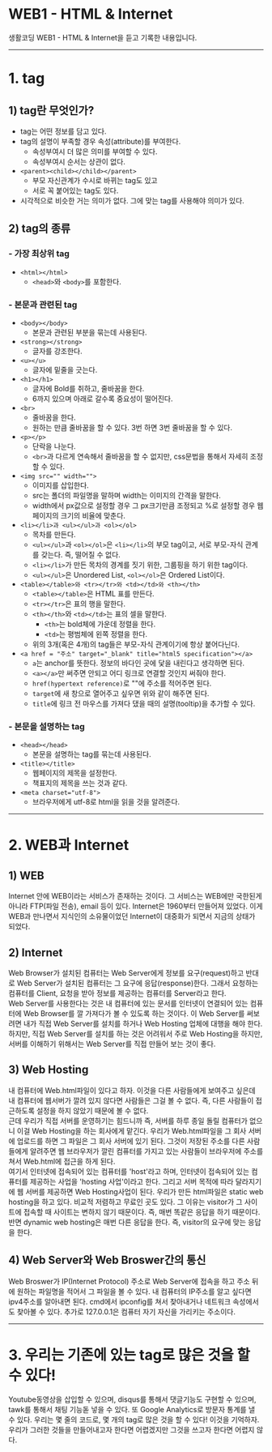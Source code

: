 # WEB1 - HTML & Internet

생활코딩 WEB1 - HTML & Internet을 듣고 기록한 내용입니다.

----
# 1. tag
## 1) tag란 무엇인가?
  - tag는 어떤 정보를 담고 있다.
  - tag의 설명이 부족할 경우 속성(attribute)를 부여한다.
    - 속성부여시 더 많은 의미를 부여할 수 있다.
    - 속성부여시 순서는 상관이 없다.
  - `<parent><child></child></parent>`
      - 부모 자신관계가 수시로 바뀌는 tag도 있고
      - 서로 꼭 붙어있는 tag도 있다.
  - 시각적으로 비슷한 거는 의미가 없다. 그에 맞는 tag를 사용해야 의미가 있다.

## 2) tag의 종류
### - 가장 최상위 tag
  - `<html></html>`
    - `<head>`와 `<body>`를 포함한다.

### - 본문과 관련된 tag
  - `<body></body>`
    - 본문과 관련된 부분을 묶는데 사용된다.
  - `<strong></strong>`
    - 글자를 강조한다.
  - `<u></u>`
    - 글자에 밑줄을 긋는다.
  - `<h1></h1>`
    - 글자에 Bold를 취하고, 줄바꿈을 한다.
    - 6까지 있으며 아래로 갈수록 중요성이 떨어진다.
  - `<br>`
    - 줄바꿈을 한다.
    - 원하는 만큼 줄바꿈을 할 수 있다. 3번 하면 3번 줄바꿈을 할 수 있다.
  - `<p></p>`
    - 단락을 나눈다.
    - `<br>`과 다르게 연속해서 줄바꿈을 할 수 없지만, css문법을 통해서 자세히 조정할 수 있다.
  - `<img src="" width="">`
    - 이미지를 삽입한다.
    - src는 폴더의 파일명을 말하며 width는 이미지의 간격을 말한다.
    - width에서 px값으로 설정할 경우 그 px크기만큼 조정되고 %로 설정할 경우 웹페이지의 크기의 비율에 맞춘다.
  - `<li></li>과 <ul></ul>과 <ol></ol>`
    - 목차를 만든다.
    - `<ul></ul>`과 `<ol></ol>`은 `<li></li>`의 부모 tag이고, 서로 부모-자식 관계를 갖는다. 즉, 떨어질 수 없다.
    - `<li></li>`가 만든 목차의 경계를 짓기 위한, 그룹핑을 하기 위한 tag이다.
    - `<ul></ul>`은 Unordered List, `<ol></ol>`은 Ordered List이다.
  - `<table></table>와 <tr></tr>와 <td></td>와 <th></th>`
      - `<table></table>`은 HTML 표를 만든다.
      - `<tr></tr>`은 표의 행을 말한다.
      - `<th></th>`와 `<td></td>`는 표의 셀을 말한다.
          - `<th>`는 bold체에 가운데 정렬을 한다.
          - `<td>`는 평범체에 왼쪽 정렬을 한다.
      - 위의 3개(혹은 4개)의 tag들은 부모-자식 관계이기에 항상 붙어다닌다.
  - `<a href = "주소" target="_blank" title="html5 specification"></a>`
    - `a`는 anchor를 뜻한다. 정보의 바다인 곳에 닻을 내린다고 생각하면 된다.
    - `<a></a>`만 써주면 안되고 어디 링크로 연결할 것인지 써줘야 한다.
    - `href(hypertext reference)`로 ""에 주소를 적어주면 된다.
    - `target`에 새 창으로 열어주고 싶우면 위와 같이 해주면 된다.
    - `title`에 링크 전 마우스를 가져다 댔을 때의 설명(tooltip)을 추가할 수 있다.

### - 본문을 설명하는 tag
  - `<head></head>`
    - 본문을 설명하는 tag를 묶는데 사용된다.
  - `<title></title>`
    - 웹페이지의 제목을 설정한다.
    - 책표지의 제목을 쓰는 것과 같다.
  - `<meta charset="utf-8">`
    - 브라우저에게 utf-8로 html을 읽을 것을 알려준다.

----

# 2. WEB과 Internet
## 1) WEB
Internet 안에 WEB이라는 서비스가 존재하는 것이다. 그 서비스는 WEB에만 국한된게 아니라 FTP(파일 전송), email 등이 있다.
Internet은 1960부터 만들어져 있었다. 이게 WEB과 만나면서 지식인의 소유물이었던 Internet이 대중화가 되면서 지금의 상태가 되었다.

## 2) Internet
Web Browser가 설치된 컴퓨터는 Web Server에게 정보를 요구(request)하고 반대로 Web Server가 설치된 컴퓨터는 그 요구에 응답(response)한다.
그래서 요청하는 컴퓨터를 Client, 요청을 받아 정보를 제공하는 컴퓨터를 Server라고 한다.  
Web Server를 사용한다는 것은 내 컴퓨터에 있는 문서를 인터넷이 연결되어 있는 컴퓨터에 Web Browser를 깔 가져다가 볼 수 있도록 하는 것이다.
이 Web Server를 써보려면 내가 직접 Web Server를 설치를 하거나 Web Hosting 업체에 대행을 해야 한다. 하지만, 직접 Web Server를 설치를 하는 것은 어려워서 주로 Web Hosting을 하지만, 서버를 이해하기 위해서는 Web Server를 직접 만들어 보는 것이 좋다.

## 3) Web Hosting
내 컴퓨터에 Web.html파일이 있다고 하자. 이것을 다른 사람들에게 보여주고 싶은데 내 컴퓨터에 웹서버가 깔려 있지 않다면 사람들은 그걸 볼 수 없다. 즉, 다른 사람들이 접근하도록 설정을 하지 않았기 때문에 볼 수 없다.  
근데 우리가 직접 서버를 운영하기는 힘드니까 즉, 서버를 하루 종일 돌릴 컴퓨터가 없으니 이걸 Web Hosting을 하는 회사에게 맡긴다. 우리가 Web.html파일을 그 회사 서버에 업로드를 하면 그 파일은 그 회사 서버에 있기 된다. 그것이 저장된 주소를 다른 사람들에게 알려주면 웹 브라우저가 깔린 컴퓨터를 가지고 있는 사람들이 브라우저에 주소를 쳐서 Web.html에 접근을 하게 된다.  
여기서 인터넷에 접속되어 있는 컴퓨터를 'host'라고 하며, 인터넷이 접속되어 있는 컴퓨터를 제공하는 사업을 'hosting 사업'이라고 한다. 그리고 서버 목적에 따라 달라지기에 웹 서버를 제공하면 Web Hosting사업이 된다. 우리가 만든 html파일은 static web hosting을 하고 있다. 비교적 저렴하고 무료인 곳도 있다. 그 이유는 visitor가 그 사이트에 접속할 때 사이트는 변하지 않기 때문이다. 즉, 매번 똑같은 응답을 하기 때문이다. 반면 dynamic web hosting은 매번 다른 응답을 한다. 즉, visitor의 요구에 맞는 응답을 한다.  

## 4) Web Server와 Web Broswer간의 통신
Web Broswer가 IP(Internet Protocol) 주소로 Web Server에 접속을 하고 주소 뒤에 원하는 파일명을 적어서 그 파일을 볼 수 있다. 내 컴퓨터의 IP주소를 알고 싶다면 ipv4주소를 알아내면 된다. cmd에서 ipconfig를 쳐서 찾아내거나 네트워크 속성에서도 찾아볼 수 있다. 추가로 127.0.0.1은 컴퓨터 자기 자신을 가리키는 주소이다.

----

# 3. 우리는 기존에 있는 tag로 많은 것을 할 수 있다!
Youtube동영상을 삽입할 수 있으며, disqus를 통해서 댓글기능도 구현할 수 있으며, tawk를 통해서 채팅 기능돋 넣을 수 있다. 또 Google Analytics로 방문자 통계를 낼 수 있다.
우리는 몇 줄의 코드로, 몇 개의 tag로 많은 것을 할 수 있다! 이것을 기억하자. 우리가 그러한 것들을 만들어내고자 한다면 어렵겠지만 그것을 쓰고자 한다면 어렵지 않다.

